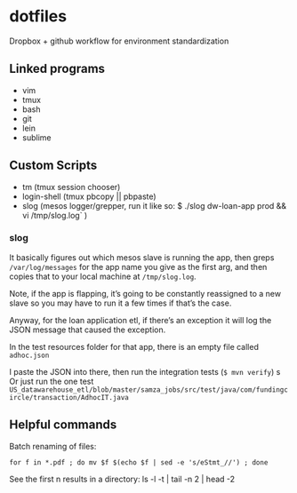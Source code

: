 # dotfiles

Dropbox + github workflow for environment standardization

## Linked programs

- vim
- tmux
- bash
- git
- lein
- sublime

## Custom Scripts

- tm (tmux session chooser)
- login-shell (tmux pbcopy || pbpaste)
- slog (mesos logger/grepper, run it like so: $ ./slog dw-loan-app prod && vi /tmp/slog.log`
)

### slog
It basically figures out which mesos slave is running the app, then greps `/var/log/messages` for the app name you give as the first arg, and then copies that to your local machine at `/tmp/slog.log`.

Note, if the app is flapping, it’s going to be constantly reassigned to a new slave so you may have to run it a few times if that’s the case.

Anyway, for the loan application etl, if there’s an exception it will log the JSON message that caused the exception.

In the test resources folder for that app, there is an empty file called `adhoc.json`

I paste the JSON into there, then run the integration tests (`$ mvn verify`)
s
Or just run the one test `US_datawarehouse_etl/blob/master/samza_jobs/src/test/java/com/fundingcircle/transaction/AdhocIT.java`


## Helpful commands

Batch renaming of files:
```
for f in *.pdf ; do mv $f $(echo $f | sed -e 's/eStmt_//') ; done
```

See the first n results in a directory: ls -l -t | tail -n 2 | head -2




